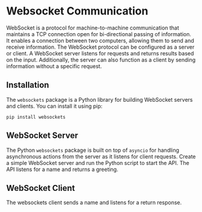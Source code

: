 # Websocket Communication

WebSocket is a protocol for machine-to-machine communication that maintains a TCP connection open for bi-directional passing of information. It enables a connection between two computers, allowing them to send and receive information. The WebSocket protocol can be configured as a server or client. A WebSocket server listens for requests and returns results based on the input. Additionally, the server can also function as a client by sending information without a specific request.

## Installation

The `websockets` package is a Python library for building WebSocket servers and clients. You can install it using pip:

`pip install websockets`


## WebSocket Server

The Python `websockets` package is built on top of `asyncio` for handling asynchronous actions from the server as it listens for client requests. Create a simple WebSocket server and run the Python script to start the API. The API listens for a name and returns a greeting.

## WebSocket Client

The websockets client sends a name and listens for a return response.
